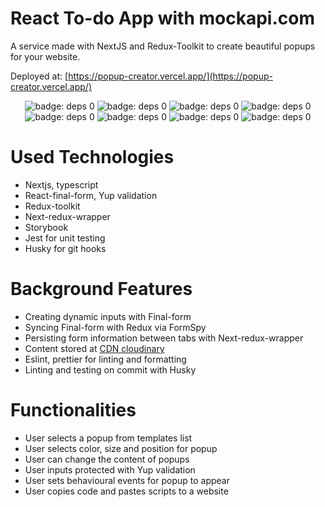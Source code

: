 # React To-do App with mockapi.com

A service made with NextJS and Redux-Toolkit to create beautiful popups for your website.

Deployed at: [https://popup-creator.vercel.app/](https://popup-creator.vercel.app/)

<p align="center">
  <!-- <img alt="badge: deps 0" src="https://img.shields.io/badge/react-%2320232a.svg?style=flat-square&logo=react&logoColor=%2361DAFB" /> -->
  <img alt="badge: deps 0" src="https://img.shields.io/badge/Next-black?style=flat-square&logo=next.js&logoColor=white" />
  <img alt="badge: deps 0" src="https://img.shields.io/badge/typescript-%23007ACC.svg?style=flat-square&logo=typescript&logoColor=white" />
  <img alt="badge: deps 0" style="max-height:23px;" src="https://github.com/final-form/react-final-form/raw/main/banner.png" />
  <img alt="badge: deps 0" src="https://img.shields.io/badge/redux-%23593d88.svg?style=flat-square&logo=redux&logoColor=white" />
  <img alt="badge: deps 0" src="https://img.shields.io/badge/tailwindcss-%2338B2AC.svg?style=flat-square&logo=tailwind-css&logoColor=white" />
  <img alt="badge: deps 0" src="https://img.shields.io/badge/-Storybook-FF4785?style=flat-square&logo=storybook&logoColor=white" />
  <img alt="badge: deps 0" src="https://img.shields.io/badge/ESLint-4B3263?style=flat-square&logo=eslint&logoColor=white" />
  <img alt="badge: deps 0" src="https://img.shields.io/badge/-jest-%23C21325?style=flat-square&logo=jest&logoColor=white" />
</p>

# Used Technologies

- Nextjs, typescript
- React-final-form, Yup validation
- Redux-toolkit
- Next-redux-wrapper
- Storybook
- Jest for unit testing
- Husky for git hooks

# Background Features

- Creating dynamic inputs with Final-form
- Syncing Final-form with Redux via FormSpy
- Persisting form information between tabs with Next-redux-wrapper
- Content stored at [CDN cloudinary](https://cloudinary.com)
- Eslint, prettier for linting and formatting
- Linting and testing on commit with Husky

# Functionalities

- User selects a popup from templates list
- User selects color, size and position for popup
- User can change the content of popups
- User inputs protected with Yup validation
- User sets behavioural events for popup to appear
- User copies code and pastes scripts to a website

<!-- # App screenshots -->
